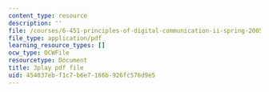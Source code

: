 ```yaml
---
content_type: resource
description: ''
file: /courses/6-451-principles-of-digital-communication-ii-spring-2005/454037ebf1c7b6e7166b926fc576d9e5_2ludHpG_Q60.pdf
file_type: application/pdf
learning_resource_types: []
ocw_type: OCWFile
resourcetype: Document
title: 3play pdf file
uid: 454037eb-f1c7-b6e7-166b-926fc576d9e5
---
```

